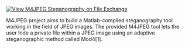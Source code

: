 [![View M4JPEG Steganography on File Exchange](https://www.mathworks.com/matlabcentral/images/matlab-file-exchange.svg)](https://uk.mathworks.com/matlabcentral/fileexchange/74063-m4jpeg-steganography)


M4JPEG project aims to build a Matlab-compiled steganography tool working in the field of JPEG images. The provided M4JPEG tool lets the user hide a private file within a JPEG image using an adaptive steganographic method called Mod4[1].




